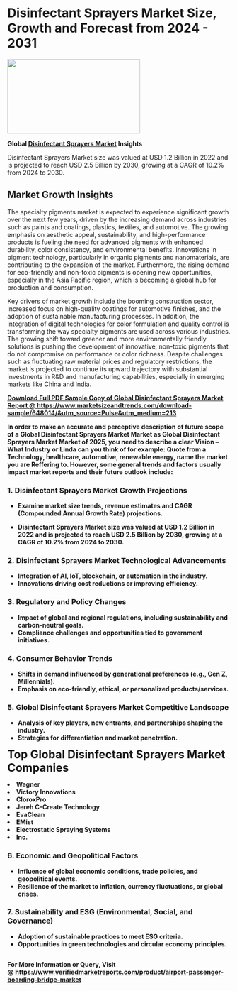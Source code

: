 <H1>Disinfectant Sprayers Market Size, Growth and Forecast from 2024 - 2031</H1><img class="aligncenter size-medium wp-image-584254" src="https://thirdeyenews.in/wp-content/uploads/2024/09/Global-Market-Research-300x168.jpeg" alt="" width="300" height="168" /><p><strong>Global&nbsp;<a href="https://www.marketsizeandtrends.com/download-sample/648014/&amp;utm_source=Pulse&amp;utm_medium=213">Disinfectant Sprayers Market</a> Insights</strong></p><p>Disinfectant Sprayers Market size was valued at USD 1.2 Billion in 2022 and is projected to reach USD 2.5 Billion by 2030, growing at a CAGR of 10.2% from 2024 to 2030.</p><p><h2>Market Growth Insights</h2> <p>The specialty pigments market is expected to experience significant growth over the next few years, driven by the increasing demand across industries such as paints and coatings, plastics, textiles, and automotive. The growing emphasis on aesthetic appeal, sustainability, and high-performance products is fueling the need for advanced pigments with enhanced durability, color consistency, and environmental benefits. Innovations in pigment technology, particularly in organic pigments and nanomaterials, are contributing to the expansion of the market. Furthermore, the rising demand for eco-friendly and non-toxic pigments is opening new opportunities, especially in the Asia Pacific region, which is becoming a global hub for production and consumption.</p> <p><strong><a href="#"></a></strong></p> <p>Key drivers of market growth include the booming construction sector, increased focus on high-quality coatings for automotive finishes, and the adoption of sustainable manufacturing processes. In addition, the integration of digital technologies for color formulation and quality control is transforming the way specialty pigments are used across various industries. The growing shift toward greener and more environmentally friendly solutions is pushing the development of innovative, non-toxic pigments that do not compromise on performance or color richness. Despite challenges such as fluctuating raw material prices and regulatory restrictions, the market is projected to continue its upward trajectory with substantial investments in R&D and manufacturing capabilities, especially in emerging markets like China and India.</p> <p><strong><a href="#"></p><p><span class=""><strong>Download Full PDF Sample Copy of Global Disinfectant Sprayers Market Report</strong> @ <a href="https://www.marketsizeandtrends.com/download-sample/648014/&amp;utm_source=Pulse&amp;utm_medium=213" target="_blank">https://www.marketsizeandtrends.com/download-sample/648014/&amp;utm_source=Pulse&amp;utm_medium=213</a></span></p><p>In order to make an accurate and perceptive description of future scope of a Global&nbsp;Disinfectant Sprayers Market Market as Global&nbsp;Disinfectant Sprayers Market Market of 2025, you need to describe a clear Vision &ndash; What Industry or Linda can you think of for example: Quote from a Technology, healthcare, automotive, renewable energy, name the market you are Reffering to. However, some general trends and factors usually impact market reports and their future outlook include:</p><h3>1.&nbsp;<strong>Disinfectant Sprayers Market Growth Projections</strong></h3><ul><li>Examine market size trends, revenue estimates and CAGR (Compounded Annual Growth Rate) projections.</li><li><p>Disinfectant Sprayers Market size was valued at USD 1.2 Billion in 2022 and is projected to reach USD 2.5 Billion by 2030, growing at a CAGR of 10.2% from 2024 to 2030.</p></li></ul><h3>2.&nbsp;<strong>Disinfectant Sprayers Market Technological Advancements</strong></h3><ul><li>Integration of AI, IoT, blockchain, or automation in the industry.</li><li>Innovations driving cost reductions or improving efficiency.</li></ul><h3>3.&nbsp;<strong>Regulatory and Policy Changes</strong></h3><ul><li>Impact of global and regional regulations, including sustainability and carbon-neutral goals.</li><li>Compliance challenges and opportunities tied to government initiatives.</li></ul><h3>4.&nbsp;<strong>Consumer Behavior Trends</strong></h3><ul><li>Shifts in demand influenced by generational preferences (e.g., Gen Z, Millennials).</li><li>Emphasis on eco-friendly, ethical, or personalized products/services.</li></ul><h3>5.&nbsp;<strong>Global Disinfectant Sprayers Market Competitive Landscape</strong></h3><ul><li>Analysis of key players, new entrants, and partnerships shaping the industry.</li><li>Strategies for differentiation and market penetration.</li></ul><p data-pm-slice="1 1 []"><span style="color: inherit; font-family: inherit; font-size: 25px;">Top Global Disinfectant Sprayers Market Companies</span></p><div class="" data-test-id=""><p><li>Wagner</li><li> Victory Innovations</li><li> CloroxPro</li><li> Jereh C-Create Technology</li><li> EvaClean</li><li> EMist</li><li> Electrostatic Spraying Systems</li><li> Inc.</li></p></div><h3>6.&nbsp;<strong>Economic and Geopolitical Factors</strong></h3><ul><li>Influence of global economic conditions, trade policies, and geopolitical events.</li><li>Resilience of the market to inflation, currency fluctuations, or global crises.</li></ul><h3>7.&nbsp;<strong>Sustainability and ESG (Environmental, Social, and Governance)</strong></h3><ul><li>Adoption of sustainable practices to meet ESG criteria.</li><li>Opportunities in green technologies and circular economy principles.</li></ul><h2><strong style="font-size: 14px;">For More Information or Query, Visit @&nbsp;</strong><a style="background-color: #ffffff; font-size: 14px;" href="https://www.marketsizeandtrends.com/report/disinfectant-sprayers-market/" target="_blank">https://www.verifiedmarketreports.com/product/airport-passenger-boarding-bridge-market</a></h2>

